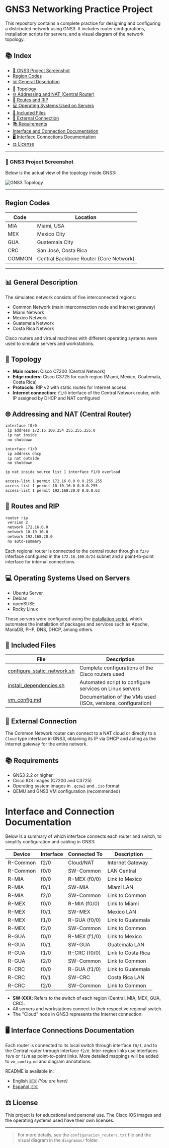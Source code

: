 # GNS3 Networking Practice Project

This repository contains a complete practice for designing and configuring a distributed network using GNS3. It includes router configurations, installation scripts for servers, and a visual diagram of the network topology.

## 📚 Index

- [🔧 GNS3 Project Screenshot](#-gns3-project-screenshot)
- [Region Codes](#region-codes)
- [📊 General Description](#-general-description)
- [🔹 Topology](#-topology)
- [🌐 Addressing and NAT (Central Router)](#-addressing-and-nat-central-router)
- [📝 Routes and RIP](#-routes-and-rip)
- [💻 Operating Systems Used on Servers](#-operating-systems-used-on-servers)
- [📃 Included Files](#-included-files)
- [🔗 External Connection](#-external-connection)
- [📚 Requirements](#-requirements)
- [Interface and Connection Documentation](#interface-and-connection-documentation)
- [🖥️ Interface Connections Documentation](#-interface-connections-documentation)
- [⚖️ License](#-license)

---

### 🔧 GNS3 Project Screenshot

Below is the actual view of the topology inside GNS3:

![GNS3 Topology](images/gns3_topology_screenshot.png)

---

## Region Codes

| Code    | Location                |
|---------|-------------------------|
| MIA     | Miami, USA              |
| MEX     | Mexico City             |
| GUA     | Guatemala City          |
| CRC     | San José, Costa Rica    |
| COMMON | Central Backbone Router (Core Network) |

---

## 📊 General Description

The simulated network consists of five interconnected regions:

* Common Network (main interconnection node and Internet gateway)
* Miami Network
* Mexico Network
* Guatemala Network
* Costa Rica Network

Cisco routers and virtual machines with different operating systems were used to simulate servers and workstations.

## 🔹 Topology

* **Main router:** Cisco C7200 (Central Network)
* **Edge routers:** Cisco C3725 for each region (Miami, Mexico, Guatemala, Costa Rica)
* **Protocols:** RIP v2 with static routes for Internet access
* **Internet connection:** `f1/0` interface of the Central Network router, with IP assigned by DHCP and NAT configured

## 🌐 Addressing and NAT (Central Router)

```bash
interface f0/0
 ip address 172.16.100.254 255.255.255.0
 ip nat inside
 no shutdown

interface f1/0
 ip address dhcp
 ip nat outside
 no shutdown

ip nat inside source list 1 interface f1/0 overload

access-list 1 permit 172.16.0.0 0.0.255.255
access-list 1 permit 10.10.16.0 0.0.0.255
access-list 1 permit 192.168.20.0 0.0.0.63
```

## 📝 Routes and RIP

```bash
router rip
 version 2
 network 172.16.0.0
 network 10.10.16.0
 network 192.168.20.0
 no auto-summary
```

Each regional router is connected to the central router through a `f2/0` interface configured in the `172.16.100.0/24` subnet and a point-to-point interface for internal connections.

## 💻 Operating Systems Used on Servers

* Ubuntu Server
* Debian
* openSUSE
* Rocky Linux

These servers were configured using the [installation script](scripts/install_dependencies.sh), which automates the installation of packages and services such as Apache, MariaDB, PHP, DNS, DHCP, among others.

## 📃 Included Files

| File                          | Description                                                         |
| ----------------------------- | ------------------------------------------------------------------- |
| [configure_static_network.sh](scripts/configure_static_network.sh)   | Complete configurations of the Cisco routers used                   |
| [install_dependencies.sh](scripts/install_dependencies.sh) | Automated script to configure services on Linux servers             |
| [vm_config.md](vm_config.md)                | Documentation of the VMs used (ISOs, versions, configuration)       |

## 🔗 External Connection

The Common Network router can connect to a NAT cloud or directly to a `Cloud` type interface in GNS3, obtaining its IP via DHCP and acting as the Internet gateway for the entire network.

## 📚 Requirements

* GNS3 2.2 or higher
* Cisco IOS images (C7200 and C3725)
* Operating system images in `.qcow2` and `.iso` format
* QEMU and GNS3 VM configuration (recommended)

# Interface and Connection Documentation

Below is a summary of which interface connects each router and switch, to simplify configuration and cabling in GNS3:

| Device         | Interface      | Connected To        |  Description                |
| -------------- | ------------- | -------------------- | -------------------------- |
| R-Common       | f2/0          | Cloud/NAT            | Internet Gateway           |
| R-Common       | f0/0          | SW-Common            | LAN Central                |
| R-MIA          | f0/0          | R-MEX (f0/0)         | Link to Mexico             |
| R-MIA          | f0/1          | SW-MIA               | Miami LAN                  |
| R-MIA          | f2/0          | SW-Common            | Link to Common             |
| R-MEX          | f0/0          | R-MIA (f0/0)         | Link to Miami              |
| R-MEX          | f0/1          | SW-MEX               | Mexico LAN                 |
| R-MEX          | f1/0          | R-GUA (f0/0)         | Link to Guatemala          |
| R-MEX          | f2/0          | SW-Common            | Link to Common             |
| R-GUA          | f0/0          | R-MEX (f1/0)         | Link to Mexico             |
| R-GUA          | f0/1          | SW-GUA               | Guatemala LAN              |
| R-GUA          | f1/0          | R-CRC (f0/0)         | Link to Costa Rica         |
| R-GUA          | f2/0          | SW-Common            | Link to Common             |
| R-CRC          | f0/0          | R-GUA (f1/0)         | Link to Guatemala          |
| R-CRC          | f0/1          | SW-CRC               | Costa Rica LAN             |
| R-CRC          | f2/0          | SW-Common            | Link to Common             |

- **SW-XXX**: Refers to the switch of each region (Central, MIA, MEX, GUA, CRC).
- All servers and workstations connect to their respective regional switch.
- The "Cloud" node in GNS3 represents the Internet connection.


## 🖥️ Interface Connections Documentation

Each router is connected to its local switch through interface `f0/1`, and to the Central router through interface `f2/0`. Inter-region links use interfaces `f0/0` or `f1/0` as point-to-point links. More detailed mappings will be added to `vm_config.md` and diagram annotations.

README is available in:

* English 🇺🇸 *(You are here)*
* [Español 🇪🇸](README_es.md)



## ⚖️ License

This project is for educational and personal use. The Cisco IOS images and the operating systems used have their own licenses.

---

> For more details, see the `configuracion_routers.txt` file and the visual diagram in the `diagramas/` folder.